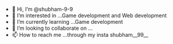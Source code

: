 - 👋 Hi, I’m @shubham-9-9
- 👀 I’m interested in ...Game development and Web development
- 🌱 I’m currently learning ...Game development
- 💞️ I’m looking to collaborate on ...
- 📫 How to reach me ...through my insta shubham__99__

<!---
shubham-9-9/shubham-9-9 is a ✨ special ✨ repository because its `README.md` (this file) appears on your GitHub profile.
You can click the Preview link to take a look at your changes.
--->
